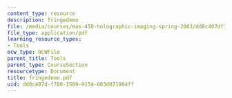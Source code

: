 ```yaml
---
content_type: resource
description: fringedemo
file: /media/courses/mas-450-holographic-imaging-spring-2003/dd8c407df78015699154803d071984ff_fringedemo.pdf
file_type: application/pdf
learning_resource_types:
- Tools
ocw_type: OCWFile
parent_title: Tools
parent_type: CourseSection
resourcetype: Document
title: fringedemo.pdf
uid: dd8c407d-f780-1569-9154-803d071984ff
---
```


